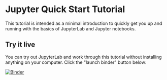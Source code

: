 # Jupyter Quick Start Tutorial

This tutorial is intended as a minimal introduction to quickly get you up and running with the basics of JupyterLab and Jupyter notebooks. 

## Try it live

You can try out JupyterLab and work through this tutorial without installing anything on your computer. Click the "launch binder" button below:

[![Binder](https://mybinder.org/badge.svg)](https://mybinder.org/v2/gh/jenfly/jupyter-quickstart/master?urlpath=lab/tree/quickstart.ipynb)

